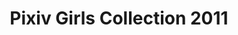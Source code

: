 --- 
title: "Pixiv Girls Collection 2011"
publishdate: "2019-3-31T16:48:46+02:00"
src: "https://365manga.net/manga/pixiv-girls-collection-2011"
image: "https://data.365manga.net/images/thumbnails/24364-pixiv-girls-collection-2011.jpg"
description: "Note: This isn't complete and I doubt it will ever be. Pixiv is a Japanese online community for artists. This book represents some of the best and most recent art work from the Pixiv website."
---